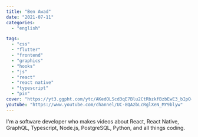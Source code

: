 ```yaml
---
title: "Ben Awad"
date: "2021-07-11"
categories:
  - "english"

tags:
  - "css"
  - "flutter"
  - "frontend"
  - "graphics"
  - "hooks"
  - "js"
  - "react"
  - "react native"
  - "typescript"
  - "pin"
cover: "https://yt3.ggpht.com/ytc/AKedOLScd3qE7Blu2CtRbzkfBzbEwE3_bIpO-dRaQjTPTg=s176-c-k-c0x00ffffff-no-rj"
youtube: "https://www.youtube.com/channel/UC-8QAzbLcRglXeN_MY9blyw"
---
```

I'm a software developer who makes videos about React, React Native, GraphQL, Typescript, Node.js, PostgreSQL, Python, and all things coding. 
